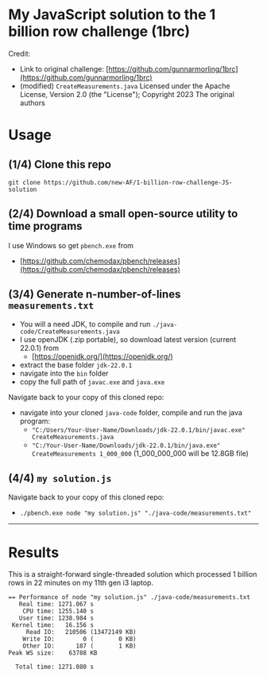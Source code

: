 # My JavaScript solution to the 1 billion row challenge (1brc)

Credit:

-   Link to original challenge: [https://github.com/gunnarmorling/1brc](https://github.com/gunnarmorling/1brc)
-   (modified) `CreateMeasurements.java` Licensed under the Apache License, Version 2.0 (the "License"); Copyright 2023 The original authors

# Usage

## (1/4) Clone this repo

`git clone https://github.com/new-AF/1-billion-row-challenge-JS-solution`

## (2/4) Download a small open-source utility to time programs

I use Windows so get `pbench.exe` from

-   [https://github.com/chemodax/pbench/releases](https://github.com/chemodax/pbench/releases)

## (3/4) Generate n-number-of-lines `measurements.txt`

-   You will a need JDK, to compile and run `./java-code/CreateMeasurements.java`
-   I use openJDK (.zip portable), so download latest version (current 22.0.1) from
    -   [https://openjdk.org/](https://openjdk.org/)
-   extract the base folder `jdk-22.0.1`
-   navigate into the `bin` folder
-   copy the full path of `javac.exe` and `java.exe`

Navigate back to your copy of this cloned repo:

-   navigate into your cloned `java-code` folder, compile and run the java program:
    -   `"C:/Users/Your-User-Name/Downloads/jdk-22.0.1/bin/javac.exe" CreateMeasurements.java`
    -   `"C:/Your-User-Name/Downloads/jdk-22.0.1/bin/java.exe" CreateMeasurements 1_000_000` (1_000_000_000 will be 12.8GB file)

## (4/4) `my solution.js`

Navigate back to your copy of this cloned repo:

-   `./pbench.exe node "my solution.js" "./java-code/measurements.txt"`

---

# Results

This is a straight-forward single-threaded solution which processed 1 billion rows in 22 minutes on my 11th gen i3 laptop.

```plaintext
== Performance of node "my solution.js" ./java-code/measurements.txt
   Real time: 1271.067 s
    CPU time: 1255.140 s
   User time: 1238.984 s
 Kernel time:   16.156 s
     Read IO:   210506 (13472149 KB)
    Write IO:        0 (       0 KB)
    Other IO:      187 (       1 KB)
Peak WS size:    63788 KB

  Total time: 1271.080 s
```

